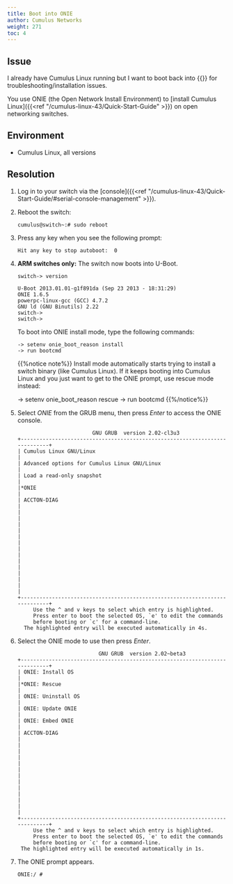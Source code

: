 ```yaml
---
title: Boot into ONIE
author: Cumulus Networks
weight: 271
toc: 4
---
```


## Issue
<!-- vale off -->
I already have Cumulus Linux running but I want to boot back into {{<exlink url="https://opencomputeproject.github.io/onie/" text="ONIE">}} for troubleshooting/installation issues.
<!-- vale on -->
You use ONIE (the Open Network Install Environment) to [install Cumulus Linux]({{<ref "/cumulus-linux-43/Quick-Start-Guide" >}}) on open networking switches.

## Environment

- Cumulus Linux, all versions

## Resolution

1. Log in to your switch via the [console]({{<ref "/cumulus-linux-43/Quick-Start-Guide/#serial-console-management" >}}).

1. Reboot the switch:

       cumulus@switch~:# sudo reboot

1. Press any key when you see the following prompt:

       Hit any key to stop autoboot:  0

1. **ARM switches only:** The switch now boots into U-Boot.  

       switch-> version
        
       U-Boot 2013.01.01-g1f891da (Sep 23 2013 - 18:31:29)
       ONIE 1.6.5
       powerpc-linux-gcc (GCC) 4.7.2
       GNU ld (GNU Binutils) 2.22
       switch->
       switch->

   To boot into ONIE install mode, type the following commands:

       -> setenv onie_boot_reason install
       -> run bootcmd

   {{%notice note%}}
Install mode automatically starts trying to install a switch binary (like Cumulus Linux). If it keeps booting into Cumulus Linux and you just want to get to the ONIE prompt, use rescue mode instead:

    -> setenv onie_boot_reason rescue
    -> run bootcmd
{{%/notice%}}

1. Select _ONIE_ from the GRUB menu, then press _Enter_ to access the ONIE console.

                               GNU GRUB  version 2.02-cl3u3
       +----------------------------------------------------------------------------+
       | Cumulus Linux GNU/Linux                                                    | 
       | Advanced options for Cumulus Linux GNU/Linux                               |
       | Load a read-only snapshot                                                  |
       |*ONIE                                                                       |
       | ACCTON-DIAG                                                                |
       |                                                                            |
       |                                                                            |
       |                                                                            |
       |                                                                            |
       |                                                                            |
       |                                                                            |
       |                                                                            | 
       +----------------------------------------------------------------------------+
            Use the ^ and v keys to select which entry is highlighted.          
            Press enter to boot the selected OS, `e' to edit the commands       
            before booting or `c' for a command-line.                           
         The highlighted entry will be executed automatically in 4s.   

1. Select the ONIE mode to use then press _Enter_.

                                 GNU GRUB  version 2.02~beta3
       +----------------------------------------------------------------------------+
       | ONIE: Install OS                                                           |
       |*ONIE: Rescue                                                               |
       | ONIE: Uninstall OS                                                         |
       | ONIE: Update ONIE                                                          |
       | ONIE: Embed ONIE                                                           |
       | ACCTON-DIAG                                                                |
       |                                                                            |
       |                                                                            |
       |                                                                            |
       |                                                                            |
       |                                                                            |
       |                                                                            |
       +----------------------------------------------------------------------------+
            Use the ^ and v keys to select which entry is highlighted.          
            Press enter to boot the selected OS, `e' to edit the commands       
            before booting or `c' for a command-line.                           
        The highlighted entry will be executed automatically in 1s.                 

1. The ONIE prompt appears.

       ONIE:/ #

